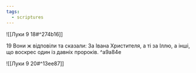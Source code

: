 ```yaml
---
tags:
  - scriptures
---
```


![[Луки 9 18#^274b16]]

19 Вони ж відповіли та сказали: За Івана Христителя, а ті за Іллю, а інші, що воскрес один із давніх пророків. ^a9a84e

![[Луки 9 20#^13ee87]]